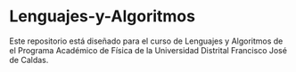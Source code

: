 # Lenguajes-y-Algoritmos
Este repositorio está diseñado para el curso de Lenguajes y Algoritmos de el Programa Académico de Física de la Universidad Distrital Francisco José de Caldas.
